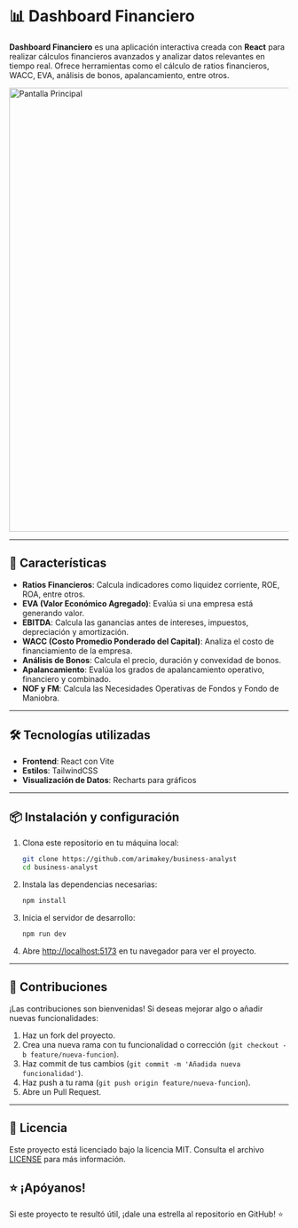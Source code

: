 # 📊 Dashboard Financiero

**Dashboard Financiero** es una aplicación interactiva creada con **React** para realizar cálculos financieros avanzados y analizar datos relevantes en tiempo real. Ofrece herramientas como el cálculo de ratios financieros, WACC, EVA, análisis de bonos, apalancamiento, entre otros.

<img src="https://i.ibb.co/Q6qr4Vb/Captura-de-pantalla-2024-11-22-152157.png" alt="Pantalla Principal" width="800"/>

---

## 🚀 Características

- **Ratios Financieros**: Calcula indicadores como liquidez corriente, ROE, ROA, entre otros.
- **EVA (Valor Económico Agregado)**: Evalúa si una empresa está generando valor.
- **EBITDA**: Calcula las ganancias antes de intereses, impuestos, depreciación y amortización.
- **WACC (Costo Promedio Ponderado del Capital)**: Analiza el costo de financiamiento de la empresa.
- **Análisis de Bonos**: Calcula el precio, duración y convexidad de bonos.
- **Apalancamiento**: Evalúa los grados de apalancamiento operativo, financiero y combinado.
- **NOF y FM**: Calcula las Necesidades Operativas de Fondos y Fondo de Maniobra.

---

## 🛠️ Tecnologías utilizadas

- **Frontend**: React con Vite
- **Estilos**: TailwindCSS
- **Visualización de Datos**: Recharts para gráficos

---

## 📦 Instalación y configuración

1. Clona este repositorio en tu máquina local:

   ```bash
   git clone https://github.com/arimakey/business-analyst
   cd business-analyst
   ```

2. Instala las dependencias necesarias:

   ```bash
   npm install
   ```

3. Inicia el servidor de desarrollo:

   ```bash
   npm run dev
   ```

4. Abre [http://localhost:5173](http://localhost:5173) en tu navegador para ver el proyecto.

---

## 🤝 Contribuciones

¡Las contribuciones son bienvenidas! Si deseas mejorar algo o añadir nuevas funcionalidades:

1. Haz un fork del proyecto.
2. Crea una nueva rama con tu funcionalidad o corrección (`git checkout -b feature/nueva-funcion`).
3. Haz commit de tus cambios (`git commit -m 'Añadida nueva funcionalidad'`).
4. Haz push a tu rama (`git push origin feature/nueva-funcion`).
5. Abre un Pull Request.

---

## 📝 Licencia

Este proyecto está licenciado bajo la licencia MIT. Consulta el archivo [LICENSE](LICENSE) para más información.


## ⭐ ¡Apóyanos!

Si este proyecto te resultó útil, ¡dale una estrella al repositorio en GitHub! ⭐
